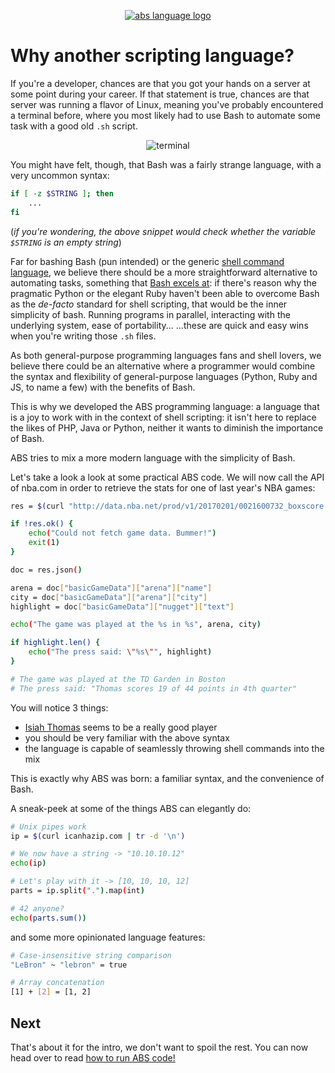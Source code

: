<p align="center">
  <a href="https://abs-lang.org/">
    <img alt="abs language logo" src="https://github.com/abs-lang/abs/blob/master/bin/abs-horizontal.png?raw=true">
  </a>
</p>

# Why another scripting language?

If you're a developer, chances are that you got your hands
on a server at some point during your career. If that statement
is true, chances are that server was running a flavor of Linux,
meaning you've probably encountered a terminal before, where
you most likely had to use Bash to automate some task with a
good old `.sh` script.

<p align="center">
    <img alt="terminal" src="https://github.com/abs-lang/abs/blob/master/bin/terminal.png?raw=true">
</p>

You might have felt, though, that Bash was a fairly strange
language, with a very uncommon syntax:

``` bash
if [ -z $STRING ]; then
    ...
fi
```

(*if you're wondering, the above snippet would check whether the variable
`$STRING` is an empty string*)

Far for bashing Bash (pun intended) or the generic [shell command language](http://pubs.opengroup.org/onlinepubs/9699919799/utilities/V3_chap02.html),
we believe there should be a more straightforward alternative
to automating tasks, something that [Bash excels at](https://www.quora.com/What-are-the-main-advantages-of-Bash-as-a-programming-language): if there's reason why the pragmatic Python or the elegant Ruby haven't been able to overcome Bash as the *de-facto* standard
for shell scripting, that would be the inner simplicity of bash.
Running programs in parallel, interacting with the underlying system,
ease of portability...   ...these are quick and easy wins when you're
writing those `.sh` files.

As both general-purpose programming languages fans and shell lovers,
we believe there could be an alternative where a programmer would
combine the syntax and flexibility of general-purpose languages
(Python, Ruby and JS, to name a few) with the benefits of Bash.

This is why we developed the ABS programming language: a
language that is a joy to work with in the context of shell scripting:
it isn't here to replace the likes of PHP, Java or Python,
neither it wants to diminish the importance of Bash.

ABS tries to mix a more modern language with the
simplicity of Bash.

Let's take a look a look at some practical ABS code. We will now
call the API of nba.com in order to retrieve the stats for
one of last year's NBA games:

``` bash
res = $(curl "http://data.nba.net/prod/v1/20170201/0021600732_boxscore.json" -H 'DNT: 1' -H 'Accept-Encoding: gzip, deflate, sdch' -H 'Accept-Language: en' -H 'User-Agent: Mozilla/5.0 (Macintosh; Intel Mac OS X 10_11_6) AppleWebKit/537.36 (KHTML, like Gecko) Chrome/57.0.2987.133 Safari/537.36' -H 'Accept: */*' -H 'Referer: http://stats.nba.com/' -H 'Connection: keep-alive' --compressed);

if !res.ok() {
    echo("Could not fetch game data. Bummer!")
    exit(1)
}

doc = res.json()

arena = doc["basicGameData"]["arena"]["name"]
city = doc["basicGameData"]["arena"]["city"]
highlight = doc["basicGameData"]["nugget"]["text"]

echo("The game was played at the %s in %s", arena, city)

if highlight.len() {
    echo("The press said: \"%s\"", highlight)
}

# The game was played at the TD Garden in Boston
# The press said: "Thomas scores 19 of 44 points in 4th quarter"
```

You will notice 3 things:

* [Isiah Thomas](https://en.wikipedia.org/wiki/Isaiah_Thomas_(basketball)) seems to be a really good player
* you should be very familiar with the above syntax
* the language is capable of seamlessly throwing shell commands into the mix

This is exactly why ABS was born: a familiar syntax, and the convenience of Bash.

A sneak-peek at some of the things ABS can elegantly do:

``` bash
# Unix pipes work
ip = $(curl icanhazip.com | tr -d '\n')

# We now have a string -> "10.10.10.12"
echo(ip)

# Let's play with it -> [10, 10, 10, 12]
parts = ip.split(".").map(int)

# 42 anyone?
echo(parts.sum())
```

and some more opinionated language features:

``` bash
# Case-insensitive string comparison
"LeBron" ~ "lebron" = true

# Array concatenation
[1] + [2] = [1, 2]
```

## Next

That's about it for the intro, we don't want to spoil the rest.
You can now head over to read [how to run ABS code!](/introduction/how-to-run-abs-code)